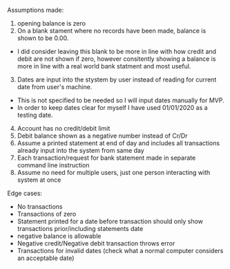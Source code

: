Assumptions made:

1. opening balance is zero
2. On a blank stament where no records have been made, balance is shown to be 0.00. 
 - I did consider leaving this blank to be more in line with how credit and debit are not shown if zero, however consitently showing a balance is more in line with a real world bank statment and most useful.
 3. Dates are input into the stystem by user instead of reading for current date from user's machine. 
 - This is not specified to be needed so I will input dates manually for MVP. 
 - In order to keep dates clear for myself I have used 01/01/2020 as a testing date.
 4. Account has no credit/debit limit
 5. Debit balance shown as a negative number instead of Cr/Dr
 6. Assume a printed statement at end of day and includes all transactions already input into the system from same day
 7. Each transaction/request for bank statement made in separate command line instruction
 8. Assume no need for multiple users, just one person interacting with system at once


 Edge cases:

 - No transactions 
 - Transactions of zero
 - Statement printed for a date before transaction should only show transactions prior/including statements date
 - negative balance is allowable
 - Negative credit/Negative debit transaction throws error
 - Transactions for invalid dates (check what a normal computer considers an acceptable date)
